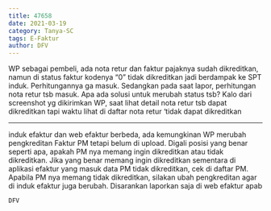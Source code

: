 ```yaml
---
title: 47658
date: 2021-03-19
category: Tanya-SC
tags: E-Faktur
author: DFV
---
```


WP sebagai pembeli, ada nota retur dan faktur pajaknya sudah dikreditkan, namun di status faktur kodenya “0” tidak dikreditkan jadi berdampak ke SPT induk. Perhitungannya ga masuk. Sedangkan pada saat lapor, perhitungan nota retur tsb masuk. Apa ada solusi untuk merubah status tsb? Kalo dari screenshot yg dikirimkan WP, saat lihat detail nota retur tsb dapat dikreditkan tapi waktu lihat di daftar nota retur ‘tidak dapat dikreditkan

---

induk efaktur dan web efaktur berbeda, ada kemungkinan WP merubah pengkreditan Faktur PM tetapi belum di upload. Digali posisi yang benar seperti apa, apakah PM nya memang ingin dikreditkan atau tidak dikreditkan. Jika yang benar memang ingin dikreditkan sementara di aplikasi efaktur yang masuk data PM tidak dikreditkan, cek di daftar PM. Apabila PM nya memang tidak dikreditkan, silakan ubah pengkreditan agar di induk efaktur juga berubah. Disarankan laporkan saja di web efaktur apab

`DFV`
